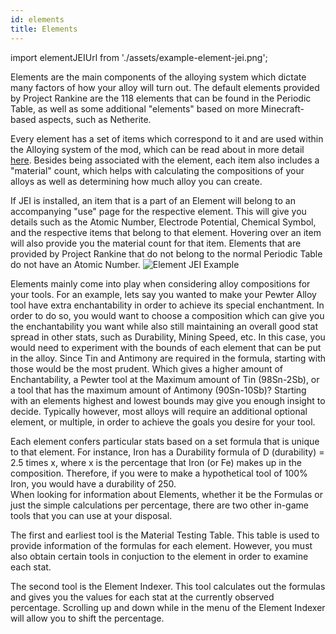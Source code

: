 ```yaml
---
id: elements
title: Elements
---
```


import elementJEIUrl from './assets/example-element-jei.png';

Elements are the main components of the alloying system which dictate many factors of how your alloy will turn out. The default elements provided by Project Rankine are the 118 elements that can be found in the Periodic Table, as well as some additional "elements" based on more Minecraft-based aspects, such as Netherite.

Every element has a set of items which correspond to it and are used within the Alloying system of the mod, which can be read about in more detail <a href="alloying">here</a>. Besides being associated with the element, each item also includes a "material" count, which helps with calculating the compositions of your alloys as well as determining how much alloy you can create.

If JEI is installed, an item that is a part of an Element will belong to an accompanying "use" page for the respective element. This will give you details such as the Atomic Number, Electrode Potential, Chemical Symbol, and the respective items that belong to that element. Hovering over an item will also provide you the material count for that item. Elements that are provided by Project Rankine that do not belong to the normal Periodic Table do not have an Atomic Number.
<img src={elementJEIUrl} alt="Element JEI Example" />

Elements mainly come into play when considering alloy compositions for your tools. For an example, lets say you wanted to make your Pewter Alloy tool have extra enchantability in order to achieve its special enchantment. In order to do so, you would want to choose a composition which can give you the enchantability you want while also still maintaining an overall good stat spread in other stats, such as Durability, Mining Speed, etc.
In this case, you would need to experiment with the bounds of each element that can be put in the alloy. Since Tin and Antimony are required in the formula, starting with those would be the most prudent. Which gives a higher amount of Enchantability, a Pewter tool at the Maximum amount of Tin (98Sn-2Sb), or a tool that has the maximum amount of Antimony (90Sn-10Sb)? Starting with an elements highest and lowest bounds may give you enough insight to decide. Typically however, most alloys will require an additional optional element, or multiple, in order to achieve the goals you desire for your tool.

Each element confers particular stats based on a set formula that is unique to that element. For instance, Iron has a Durability formula of D (durability) = 2.5 times x, where x is the percentage that Iron (or Fe) makes up in the composition. Therefore, if you were to make a hypothetical tool of 100% Iron, you would have a durability of 250.  
When looking for information about Elements, whether it be the Formulas or just the simple calculations per percentage, there are two other in-game tools that you can use at your disposal. 

The first and earliest tool is the Material Testing Table. This table is used to provide information of the formulas for each element. However, you must also obtain certain tools in conjuction to the element in order to examine each stat.

The second tool is the Element Indexer. This tool calculates out the formulas and gives you the values for each stat at the currently observed percentage. Scrolling up and down while in the menu of the Element Indexer will allow you to shift the percentage.